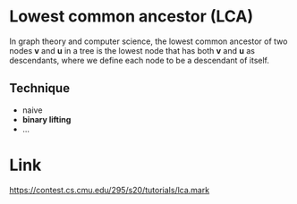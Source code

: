 # Lowest common ancestor (LCA)
In graph theory and computer science, the lowest common ancestor of two nodes **v** and **u**
in a tree is the lowest node that has both **v** and **u** as descendants,  where we define each node 
to be a descendant of itself.

## Technique
 - naive
 - **binary lifting**
 - ...


# Link

https://contest.cs.cmu.edu/295/s20/tutorials/lca.mark
